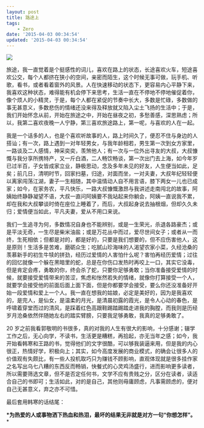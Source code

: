 ```yaml
---
layout: post
title: 路途上
tags: 
    - Zero
date: '2015-04-03 00:34:54'
updated: '2015-04-03 00:34:54'
---
```


![](https://samzong.oss-cn-shenzhen.aliyuncs.com/blog/cqdrw.jpg)

旅途，我一直觉着是个挺感性的词儿，喜欢在路上的状态，长途喜欢火车，短途喜欢公交，每个人都挤在狭小的空间，亲密而陌生，这个时候无事可做，玩手机、听歌，看书，或者看着窗外的风景。人在快速移动的状态下，更容易内心平静下来，我喜欢这种状态，难得能有机会停下来思考，生活一直在不停地不停地催促着你，像个烦人的小精灵，于是，每个人都在紧促的节奏中长大，多数是忙碌，多数做的事无甚意义，多数悲伤的情绪还没来得及释放就又陷入尘土飞扬的生活中；于是，我们开始怀念从前，开始在旅途之中，开始在昼夜之初，多愁善感，深思熟虑；所以，我第二喜欢夜晚一人宁静，第三喜欢旅途路上，第一呢，与喜欢的人在一起。

我是一个话多的人，也是个喜欢听故事的人，路上时间久了，便忍不住与身边的人搭讪；有一次，路上遇到一对年轻男女，与我年龄相若，男生第一次到女方家里，一路谈及二人感情，神采奕奕，羡煞他人；有一次与一位外出寻友的大叔，大叔慷慨与我分享所携特产，又一斤白酒，二人畅饮畅谈，第一次出门去上海，如今年岁已过半百，子女皆成家立业，静极思动，念及多年未见的好友，人生便当如此，足矣；前几日，清明时节，回家扫墓，归途，对面而坐，一对夫妻，大叔年纪轻轻便以离家闯荡江湖，妻子一生相随，其中温情动人自不用言语，膝下两女一儿也已成家；如今，在家务农，平凡快乐，一路大叔慷慨激昂与我讲述走南闯北的故事，阿姨始终静静凝望不语，大叔一直问阿姨要不我站起来你躺会，阿姨一直说我不累，却在我和大叔攀谈时倚在座位上睡着了，而后，大叔起身说去抽根烟，但却久久未归；爱情便当如此，平凡夫妻，爱从不用口来说。

我们一生追寻为何，多数情况自身也不能辨别，或是一生荣光，杀退各路豪杰；或是平淡无奇，一生尽是柴米油盐；或是万花丛中而过，爱尽世间女子；或者从一而终，生死相依；但都是对的，都是好的，只要是我们想要的，但不应伤害他人，这是原则！生活多是苦难，磨砺众生；吃腻山珍海味的人渴望农家小菜，久经沧桑的羡慕新手的初生牛犊的拼劲，经历过爱情的人害怕什么呢？害怕再经历爱情；过往的回忆就像一个躲在黑暗里的蛇，总是在你伤口发热时再咬上一口，其实它没毒，但是肯定会疼，勇敢的你，终会杀了蛇，只要你足够勇敢；当你准备接受爱情的时候，就要接受爱情带来的苦涩，焦虑和怅然若失的情绪，就像你打算接受一个人，就要学会接受他的前面后面上面下面，但是你都要学会接受，要么你还没准备好开始一段爱情和爱上一个人。我一直在想我的姑娘，必定是美好的，因为是我喜欢的，是完人，是仙女，是温柔的月光，是清晨初露的霞光，是令人心动的春色，是呼啸着穿堂而过的清风，是踩着红色高跟鞋踢踏踢踏走进我的胸膛，而我则是历经岁月沧桑依然伴随她左右的踏实臂膀，只要我足够勇敢，我真的足够勇敢了。

20 岁之前我看郭敬明的书很多，真的对我的人生有很大的影响，十分感谢；辍学工作之后，无心向学，不读书，生活更是糟糕，再拾起，亦无当年之感；如今，我开始看韩寒和王路的书，觉得他们的文字很酷，可以够我装逼来用，但是我的内心很正，热情好学，积极向上；其实，如今高度发展的商业模式，的确会让很多人的价值观有失颇比，有一些人投机取巧只为赚钱不顾影响，直观体现就是很多挂作家之名写出乌七八糟的东西反而畅销，快餐式的心灵鸡汤盛行，进而影响更多读者，所以需要筛选文章，但不是否定任何书，文学不应有贵贱之分，区分在读者，读适合自己的书即可；生活如此，对的是自己，其他则毋庸顾虑，凡事需顾虑的，便对自己无甚意义，弃之亦不可惜。

最后套用韩寒的话结尾：

**\*为热爱的人或事物洒下热血和热泪，最坏的结果无非就是对方一句“你想怎样”。***
